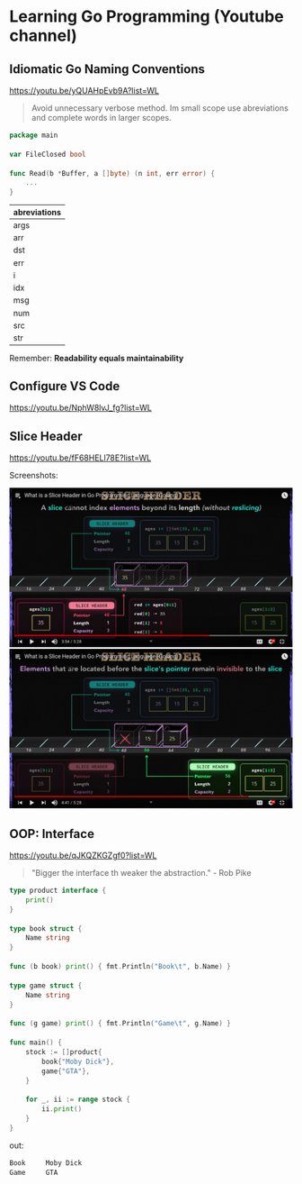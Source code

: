 # Learning Go Programming (Youtube channel)

## Idiomatic Go Naming Conventions

https://youtu.be/yQUAHpEvb9A?list=WL

> Avoid unnecessary verbose method. Im small scope use abreviations and complete words in larger scopes.

```go
package main

var FileClosed bool

func Read(b *Buffer, a []byte) (n int, err error) {
    ...
}
```

|abreviations|
|--------|
|args    |
|arr     |
|dst     |
|err     |
|i       |
|idx     |
|msg     |
|num     |
|src     |
|str     |

Remember: **Readability equals maintainability**

## Configure VS Code

https://youtu.be/NphW8lvJ_fg?list=WL

## Slice Header

https://youtu.be/fF68HELl78E?list=WL

Screenshots:

![Alt text](./SliceHeaderSl0.png "markdown images")
![Alt text](./SliceHeaderSl1.png)

## OOP: Interface

https://youtu.be/qJKQZKGZgf0?list=WL

> "Bigger the interface th weaker the abstraction." - Rob Pike

```go
type product interface {
    print()
}

type book struct {
    Name string
}

func (b book) print() { fmt.Println("Book\t", b.Name) }

type game struct {
    Name string
}

func (g game) print() { fmt.Println("Game\t", g.Name) }

func main() {
    stock := []product{
        book{"Moby Dick"},
        game{"GTA"},
    }

    for _, ii := range stock {
        ii.print()
    }
}
```

out:

```sh
Book     Moby Dick
Game     GTA
```

